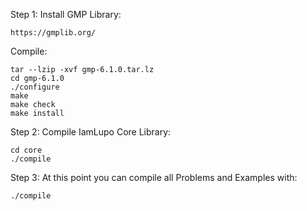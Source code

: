Step 1:
Install GMP Library:

	https://gmplib.org/
	
Compile:

	tar --lzip -xvf gmp-6.1.0.tar.lz
	cd gmp-6.1.0
	./configure
	make
	make check
	make install
	
Step 2:
Compile IamLupo Core Library:

	cd core
	./compile

Step 3:
At this point you can compile all Problems and Examples with:
	
	./compile
